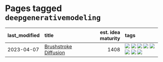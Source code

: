 # Pages tagged `deepgenerativemodeling`

|last_modified|title|est. idea maturity|tags
|:---|:---|---:|:---|
|2023-04-07|[Brushstroke Diffusion](../brushstroke-diffusion.md)|1408|[![](https://img.shields.io/badge/tag-artisticstyletransfer-fe76cf)](../tags/artisticstyletransfer.md) [![](https://img.shields.io/badge/tag-creativity-8fb3d)](../tags/creativity.md) [![](https://img.shields.io/badge/tag-deepgenerativemodeling-8a140)](../tags/deepgenerativemodeling.md) [![](https://img.shields.io/badge/tag-experimental-da6994)](../tags/experimental.md) [![](https://img.shields.io/badge/tag-image_processing-12f6d5)](../tags/image_processing.md) [![](https://img.shields.io/badge/tag-modeltraining-83cbca)](../tags/modeltraining.md) [![](https://img.shields.io/badge/tag-painting-e33481)](../tags/painting.md) [![](https://img.shields.io/badge/tag-wip-ebbec3)](../tags/wip.md)|